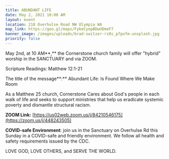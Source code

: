 ```yaml
---
title: ABUNDANT LIFE
date: May 2, 2021 10:00 AM
layout: event
location: 218 Overhulse Road NW Olympia WA
map_link: https://goo.gl/maps/FykeCyepBDwUDmeF7
banner_image: /images/uploads/brad-switzer-rz8s_p7pofm-unsplash.jpg
priority: false
---
```

May 2nd, at 10 AM**,** the Cornerstone church family will offer "hybrid" worship in the SANCTUARY and via ZOOM.  

Scripture Readings: Matthew 12:1-21

The title of the message**:** Abundant Life: Is Found Where We Make Room

As a Matthew 25 church, Cornerstone Cares about God's people in each walk of life and seeks to support ministries that help us eradicate systemic poverty and dismantle structural racism.

**ZOOM Link:** [https://us02web.zoom.us/j/84210546175](https://zoom.us/j/448243505)

**COVID-safe Environment**: join us in the Sanctuary on Overhulse Rd this Sunday in a COVID-safe and friendly environment. We follow all health and safety requirements issued by the CDC.

LOVE GOD, LOVE OTHERS, and SERVE THE WORLD.